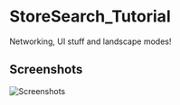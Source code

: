 # StoreSearch_Tutorial

Networking, UI stuff and landscape modes!

## Screenshots
![Screenshots](screenshot.png)
